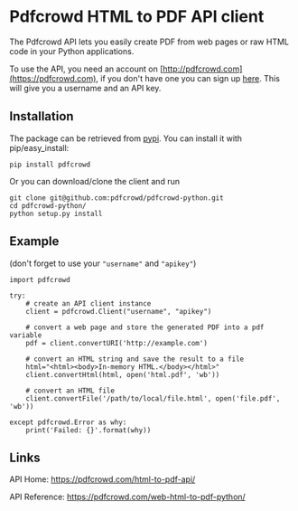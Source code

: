 # Pdfcrowd HTML to PDF API client

The Pdfcrowd API lets you easily create PDF from web pages or raw HTML
code in your Python applications.

To use the API, you need an account on
[http://pdfcrowd.com](https://pdfcrowd.com), if you don't have one you
can sign up [here](https://pdfcrowd.com/pricing/api/). This will give
you a username and an API key.

## Installation

The package can be retrieved from
[pypi](http://pypi.python.org/pypi/pdfcrowd/). You can install it with pip/easy_install:

    pip install pdfcrowd
    
Or you can download/clone the client and run

    git clone git@github.com:pdfcrowd/pdfcrowd-python.git    
    cd pdfcrowd-python/
    python setup.py install

## Example

(don't forget to use your `"username"` and `"apikey"`)

    import pdfcrowd
    
    try:
        # create an API client instance
        client = pdfcrowd.Client("username", "apikey")
    
        # convert a web page and store the generated PDF into a pdf variable
        pdf = client.convertURI('http://example.com')
    
        # convert an HTML string and save the result to a file
        html="<html><body>In-memory HTML.</body></html>"
        client.convertHtml(html, open('html.pdf', 'wb'))
    
        # convert an HTML file
        client.convertFile('/path/to/local/file.html', open('file.pdf', 'wb'))
    
    except pdfcrowd.Error as why:
        print('Failed: {}'.format(why))
    
## Links

API Home:
 <https://pdfcrowd.com/html-to-pdf-api/>
 
API Reference:
 <https://pdfcrowd.com/web-html-to-pdf-python/>
